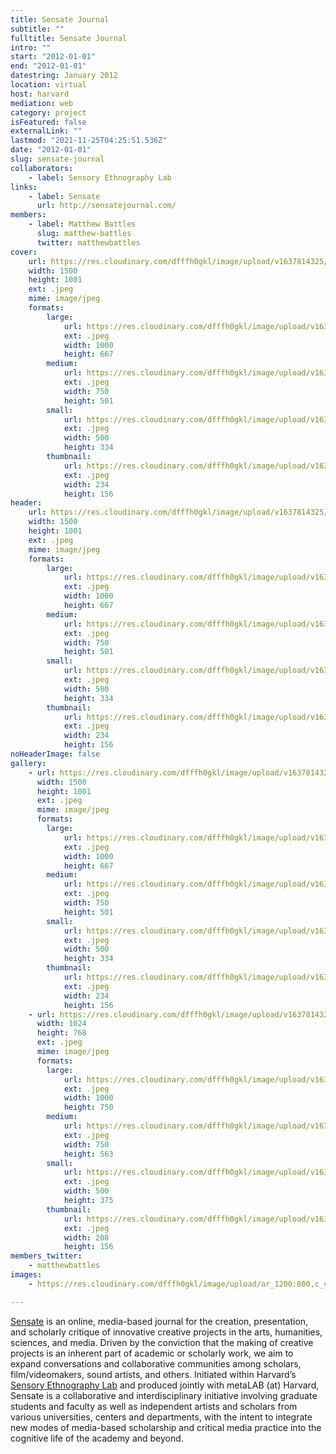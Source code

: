 ```yaml
---
title: Sensate Journal
subtitle: ""
fulltitle: Sensate Journal
intro: ""
start: "2012-01-01"
end: "2012-01-01"
datestring: January 2012
location: virtual
host: harvard
mediation: web
category: project
isFeatured: false
externalLink: ""
lastmod: "2021-11-25T04:25:51.536Z"
date: "2012-01-01"
slug: sensate-journal
collaborators:
    - label: Sensory Ethnography Lab
links:
    - label: Sensate
      url: http://sensatejournal.com/
members:
    - label: Matthew Battles
      slug: matthew-battles
      twitter: matthewbattles
cover:
    url: https://res.cloudinary.com/dfffh0gkl/image/upload/v1637814325/sensatejournal_751ecee256.jpg
    width: 1500
    height: 1001
    ext: .jpeg
    mime: image/jpeg
    formats:
        large:
            url: https://res.cloudinary.com/dfffh0gkl/image/upload/v1637814325/large_sensatejournal_751ecee256.jpg
            ext: .jpeg
            width: 1000
            height: 667
        medium:
            url: https://res.cloudinary.com/dfffh0gkl/image/upload/v1637814326/medium_sensatejournal_751ecee256.jpg
            ext: .jpeg
            width: 750
            height: 501
        small:
            url: https://res.cloudinary.com/dfffh0gkl/image/upload/v1637814326/small_sensatejournal_751ecee256.jpg
            ext: .jpeg
            width: 500
            height: 334
        thumbnail:
            url: https://res.cloudinary.com/dfffh0gkl/image/upload/v1637814325/thumbnail_sensatejournal_751ecee256.jpg
            ext: .jpeg
            width: 234
            height: 156
header:
    url: https://res.cloudinary.com/dfffh0gkl/image/upload/v1637814325/sensatejournal_751ecee256.jpg
    width: 1500
    height: 1001
    ext: .jpeg
    mime: image/jpeg
    formats:
        large:
            url: https://res.cloudinary.com/dfffh0gkl/image/upload/v1637814325/large_sensatejournal_751ecee256.jpg
            ext: .jpeg
            width: 1000
            height: 667
        medium:
            url: https://res.cloudinary.com/dfffh0gkl/image/upload/v1637814326/medium_sensatejournal_751ecee256.jpg
            ext: .jpeg
            width: 750
            height: 501
        small:
            url: https://res.cloudinary.com/dfffh0gkl/image/upload/v1637814326/small_sensatejournal_751ecee256.jpg
            ext: .jpeg
            width: 500
            height: 334
        thumbnail:
            url: https://res.cloudinary.com/dfffh0gkl/image/upload/v1637814325/thumbnail_sensatejournal_751ecee256.jpg
            ext: .jpeg
            width: 234
            height: 156
noHeaderImage: false
gallery:
    - url: https://res.cloudinary.com/dfffh0gkl/image/upload/v1637814325/sensatejournal_751ecee256.jpg
      width: 1500
      height: 1001
      ext: .jpeg
      mime: image/jpeg
      formats:
        large:
            url: https://res.cloudinary.com/dfffh0gkl/image/upload/v1637814325/large_sensatejournal_751ecee256.jpg
            ext: .jpeg
            width: 1000
            height: 667
        medium:
            url: https://res.cloudinary.com/dfffh0gkl/image/upload/v1637814326/medium_sensatejournal_751ecee256.jpg
            ext: .jpeg
            width: 750
            height: 501
        small:
            url: https://res.cloudinary.com/dfffh0gkl/image/upload/v1637814326/small_sensatejournal_751ecee256.jpg
            ext: .jpeg
            width: 500
            height: 334
        thumbnail:
            url: https://res.cloudinary.com/dfffh0gkl/image/upload/v1637814325/thumbnail_sensatejournal_751ecee256.jpg
            ext: .jpeg
            width: 234
            height: 156
    - url: https://res.cloudinary.com/dfffh0gkl/image/upload/v1637814325/sensatejournal2_bf3921a17e.jpg
      width: 1024
      height: 768
      ext: .jpeg
      mime: image/jpeg
      formats:
        large:
            url: https://res.cloudinary.com/dfffh0gkl/image/upload/v1637814326/large_sensatejournal2_bf3921a17e.jpg
            ext: .jpeg
            width: 1000
            height: 750
        medium:
            url: https://res.cloudinary.com/dfffh0gkl/image/upload/v1637814326/medium_sensatejournal2_bf3921a17e.jpg
            ext: .jpeg
            width: 750
            height: 563
        small:
            url: https://res.cloudinary.com/dfffh0gkl/image/upload/v1637814326/small_sensatejournal2_bf3921a17e.jpg
            ext: .jpeg
            width: 500
            height: 375
        thumbnail:
            url: https://res.cloudinary.com/dfffh0gkl/image/upload/v1637814325/thumbnail_sensatejournal2_bf3921a17e.jpg
            ext: .jpeg
            width: 208
            height: 156
members_twitter:
    - matthewbattles
images:
    - https://res.cloudinary.com/dfffh0gkl/image/upload/ar_1200:600,c_crop/c_limit,h_1200,w_600/v1637814325/sensatejournal_751ecee256.jpg

---
```

[Sensate](http://sensatejournal.com/) is an online, media-based journal for the creation, presentation, and scholarly critique of innovative creative projects in the arts, humanities, sciences, and media. Driven by the conviction that the making of creative projects is an inherent part of academic or scholarly work, we aim to expand conversations and collaborative communities among scholars, film/videomakers, sound artists, and others. Initiated within Harvard’s [Sensory Ethnography Lab](http://sel.fas.harvard.edu/) and produced jointly with metaLAB (at) Harvard, Sensate is a collaborative and interdisciplinary initiative involving graduate students and faculty as well as independent artists and scholars from various universities, centers and departments, with the intent to integrate new modes of media-based scholarship and critical media practice into the cognitive life of the academy and beyond.